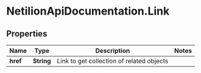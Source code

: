 # NetilionApiDocumentation.Link

## Properties
Name | Type | Description | Notes
------------ | ------------- | ------------- | -------------
**href** | **String** | Link to get collection of related objects | 
